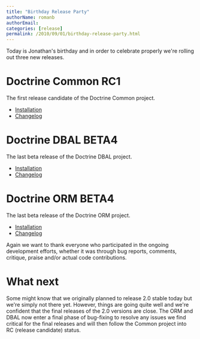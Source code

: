 ```yaml
---
title: "Birthday Release Party"
authorName: romanb
authorEmail:
categories: [release]
permalink: /2010/09/01/birthday-release-party.html
---
```

Today is Jonathan's birthday and in order to celebrate properly we're
rolling out three new releases.

Doctrine Common RC1
===================

The first release candidate of the Doctrine Common project.

-   [Installation](http://www.doctrine-project.org/projects/common/2.0/download/2.0.0RC1)
-   [Changelog](http://www.doctrine-project.org/jira/browse/DCOM/fixforversion/10081)

Doctrine DBAL BETA4
===================

The last beta release of the Doctrine DBAL project.

-   [Installation](http://www.doctrine-project.org/projects/dbal/2.0/download/2.0.0BETA4)
-   [Changelog](http://www.doctrine-project.org/jira/browse/DBAL/fixforversion/10071)

Doctrine ORM BETA4
==================

The last beta release of the Doctrine ORM project.

-   [Installation](http://www.doctrine-project.org/projects/orm/2.0/download/2.0.0BETA4)
-   [Changelog](http://www.doctrine-project.org/jira/browse/DDC/fixforversion/10072)

Again we want to thank everyone who participated in the ongoing
development efforts, whether it was through bug reports, comments,
critique, praise and/or actual code contributions.

What next
=========

Some might know that we originally planned to release 2.0 stable today
but we're simply not there yet. However, things are going quite well and
we're confident that the final releases of the 2.0 versions are close.
The ORM and DBAL now enter a final phase of bug-fixing to resolve any
issues we find critical for the final releases and will then follow the
Common project into RC (release candidate) status.
